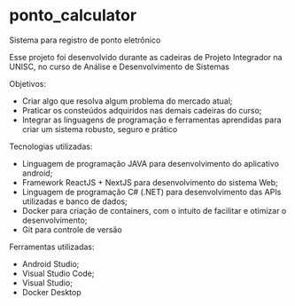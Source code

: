 # ponto_calculator
Sistema para registro de ponto eletrônico

Esse projeto foi desenvolvido durante as cadeiras de Projeto Integrador na UNISC, no curso de Análise e Desenvolvimento de Sistemas

Objetivos:
- Criar algo que resolva algum problema do mercado atual;
- Praticar os consteúdos adquiridos nas demais cadeiras do curso;
- Integrar as linguagens de programação e ferramentas aprendidas para criar um sistema robusto, seguro e prático

Tecnologias utilizadas:
- Linguagem de programação JAVA para desenvolvimento do aplicativo android;
- Framework ReactJS + NextJS para desenvolvimento do sistema Web;
- Linguagem de programação C# (.NET) para desenvolvimento das APIs utilizadas e banco de dados;
- Docker para criação de containers, com o intuito de facilitar e otimizar o desenvolvimento;
- Git para controle de versão

Ferramentas utilizadas:
- Android Studio;
- Visual Studio Code;
- Visual Studio;
- Docker Desktop
